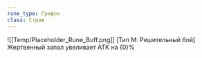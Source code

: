 ```yaml
---
rune_type: Грифон
class: Страж
---
```

![[Temp/Placeholder_Rune_Buff.png]]
[Тип М: Решительный бой] Жертвенный запал увеливает АТК на {0}%
